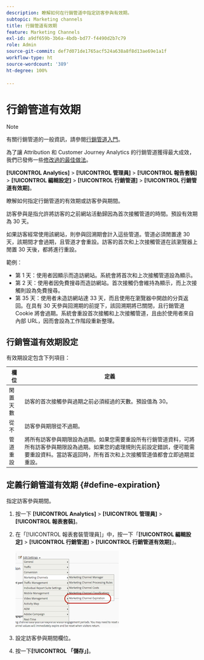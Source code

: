 ```yaml
---
description: 瞭解如何在行銷管道中指定訪客參與有效期。
subtopic: Marketing channels
title: 行銷管道有效期
feature: Marketing Channels
exl-id: a9df659b-3b6a-4bdb-bd77-f4490d2b7c79
role: Admin
source-git-commit: def7d071de1765acf524a638a8f8d13ae69e1a1f
workflow-type: ht
source-wordcount: '389'
ht-degree: 100%

---
```


# 行銷管道有效期

>[!NOTE]
>
> 有關行銷管道的一般資訊，請參閱[行銷管道入門](/help/components/c-marketing-channels/c-getting-started-mchannel.md)。
>
> 為了讓 Attribution 和 Customer Journey Analytics 的行銷管道獲得最大成效，我們已發佈一些[修改過的最佳做法](/help/components/c-marketing-channels/mchannel-best-practices.md)。

**[!UICONTROL Analytics]** > **[!UICONTROL 管理員]** > **[!UICONTROL 報告套裝]** > **[!UICONTROL 編輯設定]** > **[!UICONTROL 行銷管道]** > **[!UICONTROL 行銷管道有效期]**。

瞭解如何指定行銷管道的有效期或訪客參與期間。

訪客參與是指允許將訪客的之前網站活動歸因為首次接觸管道的時間。預設有效期為 30 天。

如果訪客經常使用該網站，則參與回溯期會計入這些管道。管道必須閒置達 30 天，該期間才會過期，且管道才會重設。訪客的首次和上次接觸管道在該瀏覽器上閒置 30 天後，都將進行重設。

範例：

* 第 1 天：使用者因顯示而造訪網站。系統會將首次和上次接觸管道設為顯示。
* 第 2 天：使用者因免費搜尋而造訪網站。首次接觸仍會維持為顯示，而上次接觸則設為免費搜尋。
* 第 35 天：使用者未造訪網站達 33 天，而且使用在瀏覽器中開啟的分頁返回。在具有 30 天參與回溯期的前提下，該回溯期將已關閉，且行銷管道 Cookie 將會過期。系統會重設首次接觸和上次接觸管道，且由於使用者來自內部 URL，因而會設為工作階段重新整理。

## 行銷管道有效期設定

有效期設定包含下列項目：

| 欄位 | 定義 |
|--- |--- |
| 閑置天數 | 訪客的首次接觸參與過期之前必須經過的天數。預設值為 30。 |
| 從不 | 訪客參與期限從不過期。 |
| 管道重設 | 將所有訪客參與期限設為過期。如果您需要重設所有行銷管道資料，可將所有訪客參與期限設為過期。如果您的處理規則先前設定錯誤，便可能需要重設資料。當訪客返回時，所有首次和上次接觸管道值都會立即過期並重設。 |

## 定義行銷管道有效期 {#define-expiration}

指定訪客參與期間。

1. 按一下 **[!UICONTROL Analytics]** > **[!UICONTROL 管理員]** > **[!UICONTROL 報表套裝]**。
2. 在「[!UICONTROL 報表套裝管理員]」中，按一下「**[!UICONTROL 編輯設定]** > **[!UICONTROL 行銷管道]** > **[!UICONTROL 行銷管道有效期]**」。

   ![](assets/mchannel_expiration.png)

3. 設定訪客參與期間欄位。
4. 按一下&#x200B;**[!UICONTROL 「儲存」]**。
